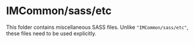 # IMCommon/sass/etc

This folder contains miscellaneous SASS files. Unlike `"IMCommon/sass/etc"`, these files
need to be used explicitly.
